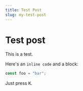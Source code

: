 ```yaml
---
title: Test Post
slug: my-test-post
---
```


# Test post

This is a test.

Here's an `inline code` and a block:

```typescript
const foo = "bar";
```

Just press <kbd>K</kbd>.

